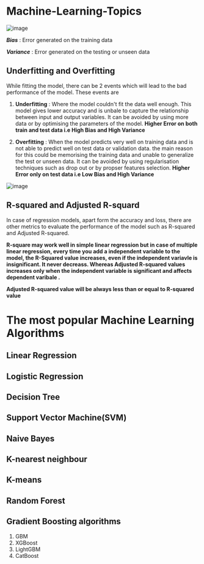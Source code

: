 # Machine-Learning-Topics

![image](https://user-images.githubusercontent.com/30498799/115365311-d73c1d80-a1f6-11eb-970f-a7151be8b9c6.png)


_**Bias**_ : Error generated on the training data 

_**Variance**_ : Error generated on the testing or unseen data 

## Underfitting and Overfitting

While fitting the model, there can be 2 events which will lead to the bad performance of the model. These events are
1. **Underfitting** : Where the model couldn't fit the data well enough. This model gives lower accuracy and is unbale to capture the relationship between input and output variables. It can be avoided by using more data or by optimising the parameters of the model.
**Higher Error on both train and test data i.e High Bias and High Variance**

2. **Overfitting** : When the model predicts very well on training data and is not able to predict well on test data or validation data. the main reason for this could be memorising the training data and unable to generalize the test or unseen data. It can be avoided by using regularisation techniques such as drop out or by propser features selection.
**Higher Error only on test data i.e Low Bias and High Variance**

![image](https://user-images.githubusercontent.com/30498799/114488493-0de8c580-9c44-11eb-801b-af238541efae.png)

## R-squared and Adjusted R-squard
In case of regression models, apart form the accuracy and loss, there are other metrics to evaluate the performance of the model such as R-squared and Adjusted R-squared.

**R-square may work well in simple linear regression but in case of multiple linear regression, every time you add a independent variable to the model, the R-Squared value increases, even if the independent variavle is insignificant. It never decreass. Whereas Adjusted R-squared values increases only when the independent variable is significant and affects dependent varibale .**

**Adjusted R-squared value will be always less than or equal to R-squared value** 

# The most popular Machine Learning Algorithms

## Linear Regression 

## Logistic Regression 

## Decision Tree

## Support Vector Machine(SVM) 

## Naive Bayes 

## K-nearest neighbour

## K-means 

## Random Forest

## Gradient Boosting algorithms
1.  GBM
2.  XGBoost
3.  LightGBM
4.  CatBoost

